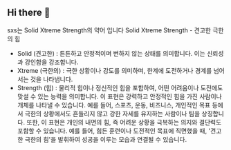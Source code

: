 ## Hi there 👋
sxs는 Solid Xtreme Strength의 약어 입니다
Solid Xtreme Strength - 견고한 극한의 힘

- Solid (견고한) : 튼튼하고 안정적이며 변하지 않는 상태를 의미합니다. 이는 신뢰성과 강인함을 강조합니다.
- Xtreme (극한의) : 극한 상황이나 강도를 의미하며, 한계에 도전하거나 경계를 넘어서는 것을 나타냅니다.
- Strength (힘) : 물리적 힘이나 정신적인 힘을 포함하여, 어떤 어려움이나 도전에도 맞설 수 있는 능력을 의미합니다.
이 표현은 강력하고 안정적인 힘을 가진 사람이나 개체를 나타낼 수 있습니다. 예를 들어, 스포츠, 운동, 비즈니스, 개인적인 목표 등에서 극한의 상황에서도 흔들리지 않고 강한 자세를 유지하는 사람이나 팀을 상징합니다. 또한, 이 표현은 개인의 내면의 힘, 즉 어려운 상황을 극복하는 의지와 결단력도 포함할 수 있습니다. 예를 들어, 힘든 훈련이나 도전적인 목표에 직면했을 때, '견고한 극한의 힘'을 발휘하여 성공을 이루는 모습과 연결될 수 있습니다.
<!--
**hubsxsgit/hubsxsgit** is a ✨ _special_ ✨ repository because its `README.md` (this file) appears on your GitHub profile.

Here are some ideas to get you started:

- 🔭 I’m currently working on ...
- 🌱 I’m currently learning ...
- 👯 I’m looking to collaborate on ...
- 🤔 I’m looking for help with ...
- 💬 Ask me about ...
- 📫 How to reach me: ...
- 😄 Pronouns: ...
- ⚡ Fun fact: ...
-->
